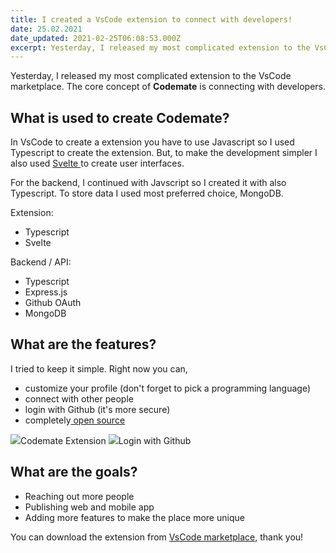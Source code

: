 ```yaml
---
title: I created a VsCode extension to connect with developers!
date: 25.02.2021
date_updated: 2021-02-25T06:08:53.000Z
excerpt: Yesterday, I released my most complicated extension to the VsCode marketplace. The core concept of Codemate is connecting with developers.
---
```


Yesterday, I released my most complicated extension to the VsCode marketplace. The core concept of **Codemate** is connecting with developers.

## What is used to create Codemate?

In VsCode to create a extension you have to use Javascript so I used Typescript to create the extension. But, to make the development simpler I also used [Svelte ](https://svelte.dev/)to create user interfaces.

For the backend, I continued with Javscript so I created it with also Typescript. To store data I used most preferred choice, MongoDB.

Extension:

- Typescript
- Svelte

Backend / API:

- Typescript
- Express.js
- Github OAuth
- MongoDB

## What are the features?

I tried to keep it simple. Right now you can,

- customize your profile (don't forget to pick a programming language)
- connect with other people
- login with Github (it's more secure)
- completely[ open source](https://github.com/berkaycubuk/codemate)

![](/images/i-created-a-vscode-extension-to-connect-with-developers/codemate-video.gif)Codemate Extension
![](/images/i-created-a-vscode-extension-to-connect-with-developers/codemate-video-2.gif)Login with Github
## What are the goals?

- Reaching out more people
- Publishing web and mobile app
- Adding more features to make the place more unique

You can download the extension from [VsCode marketplace](https://marketplace.visualstudio.com/items?itemName=berkaycubuk.codemate), thank you!
